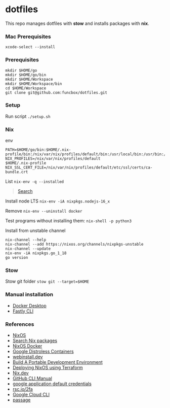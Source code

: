 # dotfiles
This repo manages dotfiles with **stow** and installs packages with **nix**.

### Mac Prerequisites
```
xcode-select --install
```

### Prerequisites
```
mkdir $HOME/go
mkdir $HOME/go/bin
mkdir $HOME/Workspace
mkdir $HOME/Workspace/bin
cd $HOME/Workspace
git clone git@github.com:funcbox/dotfiles.git
```

### Setup
Run script `./setup.sh`

### Nix
env
```
PATH=$HOME/go/bin:$HOME/.nix-profile/bin:/nix/var/nix/profiles/default/bin:/usr/local/bin:/usr/bin:/bin:/usr/sbin:/sbin
NIX_PROFILES=/nix/var/nix/profiles/default 
$HOME/.nix-profile
NIX_SSL_CERT_FILE=/nix/var/nix/profiles/default/etc/ssl/certs/ca-bundle.crt
```

List `nix-env -q --installed`
> [Search](https://search.nixos.org/packages)

Install node LTS `nix-env -iA nixpkgs.nodejs-16_x`

Remove `nix-env --uninstall docker`

Test programs without installing them: `nix-shell -p python3`

Install from unstable channel
```
nix-channel --help
nix-channel --add https://nixos.org/channels/nixpkgs-unstable
nix-channel --update
nix-env -iA nixpkgs.go_1_18
go version
```

### Stow
Stow git folder `stow git --target=$HOME`

### Manual installation
* [Docker Desktop](https://www.docker.com/products/docker-desktop/)
* [Fastly CLI](https://github.com/fastly/cli/releases)

### References
* [NixOS](https://nixos.org)
* [Search Nix packages](https://search.nixos.org/packages)
* [NixOS Docker](https://github.com/NixOS/docker)
* [Google Distroless Containers](https://github.com/GoogleContainerTools/distroless)
* [webinstall.dev](https://webinstall.dev)
* [Build A Portable Development Environment](https://jakewiesler.notion.site/Build-A-Portable-Development-Environment-43d698395f65498f825113b841ba22a6)
* [Deploying NixOS using Terraform](https://nixos.org/guides/deploying-nixos-using-terraform.html)
* [Nix.dev](https://nix.dev)
* [GitHub CLI Manual](https://cli.github.com/manual/)
* [google application default credentials](https://developers.google.com/identity/protocols/application-default-credentials)
* [rsc.io/2fa](https://pkg.go.dev/rsc.io/2fa#section-readme)
* [Google Cloud CLI](https://cloud.google.com/sdk/docs/install-sdk)
* [passage](https://github.com/funcbox/passage)
